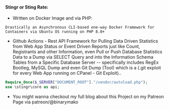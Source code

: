 #### Stingr or Sting Rate:

* Written on Docker Image and via PHP:

```plaintext
Drastically an Asynchronous CLI-based one-way Docker Framework for Containers via Ubuntu OS running on PHP 8.0+
```

* Github Actions - Rest API Framework for Pulling Data Driven Statistics from Web App Status or Event Driven Reports just like Count, Registrants and other Information, even Pull or Push Database Statistics Data to a Dump via SELECT Query and into the Information Schema Tables from a Specific Database Server -- specifically includes RegEx Bootleg, MySQL Dump and even Git Dump (Tool) which is a (.git exploit for every Web App running on CPanel - Git Exploit)..

```php
Require_Once($_SERVER["DOCUMENT_ROOT"]."/vendor/autoload.php");
use \stingr\core as api;
```

* You might wanna checkout my full blog about this Project on my Patreon Page via patreon/@binarymako

